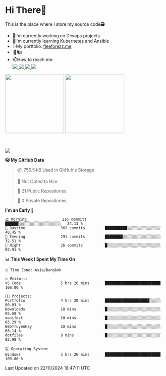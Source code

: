 # Hi There👋

This is the place where i store my source code🗃️
<ul>
    <li>🔭I'm currently working on Devops projects</li>
    <li>🌿I'm currently learning Kubernetes and Ansible</li>
    <li>✨My portfolio: <a href="https://fleeforezz.site" target="_blank">fleeforezz.me</a> </li>
    <li>I💖🐈s</li>
    <li>📫How to reach me: </li>
    <a href="https://www.facebook.com/profile.php?id=100091778170480" target="_blank">
        <img src="https://img.shields.io/badge/Facebook-1877F2?style=for-the-badge&logo=facebook&logoColor=white">
    </a>
    <a href="https://www.instagram.com/tmn_nhat/" target="_blank">
        <img src="https://img.shields.io/badge/Instagram-E4405F?style=for-the-badge&logo=instagram&logoColor=white">
    </a>
    <a href="https://www.linkedin.com/in/nh%E1%BA%ADt-tr%C6%B0%C6%A1ng-420723278/" target="_blank">
        <img src="https://img.shields.io/badge/LinkedIn-0077B5?style=for-the-badge&logo=linkedin&logoColor=white">
    </a>
    <a href="https://fleeforezz.site" target="_blank">
        <img src="https://img.shields.io/badge/🦄 Portfolio-e0e0e0?style=for-the-badge&logo=&logoColor=080A13">
    </a>
</ul>

<div>
    <img height="190em" align="center" src="https://github-readme-stats.vercel.app/api?username=Fleeforezz&show_icons=true&theme=radical" />
    <img height="190em" align="center" src="https://github-readme-stats.vercel.app/api/top-langs/?username=fleeforezz&layout=compact&theme=nightowl" />
</div>
<br></br>
<p align="left">
  <a href="https://skillicons.dev">
    <img src="https://skillicons.dev/icons?i=aws,git,kubernetes,docker,terraform,jenkins,gitlab,ansible,grafana,bash,nginx" />
  </a>
</p>

<!--START_SECTION:waka-->
**🐱 My GitHub Data** 

> 📦 756.5 kB Used in GitHub's Storage 
 > 
> 🚫 Not Opted to Hire
 > 
> 📜 21 Public Repositories 
 > 
> 🔑 0 Private Repositories 
 > 
**I'm an Early 🐤** 

```text
🌞 Morning                216 commits         ██████░░░░░░░░░░░░░░░░░░░   24.13 % 
🌆 Daytime                362 commits         ██████████░░░░░░░░░░░░░░░   40.45 % 
🌃 Evening                291 commits         ████████░░░░░░░░░░░░░░░░░   32.51 % 
🌙 Night                  26 commits          █░░░░░░░░░░░░░░░░░░░░░░░░   02.91 % 
```


📊 **This Week I Spent My Time On** 

```text
🕑︎ Time Zone: Asia/Bangkok

🔥 Editors: 
VS Code                  5 hrs 26 mins       █████████████████████████   100.00 % 

🐱‍💻 Projects: 
Portfolio                4 hrs 20 mins       ████████████████████░░░░░   80.03 % 
Downloads                18 mins             █░░░░░░░░░░░░░░░░░░░░░░░░   05.69 % 
manifest                 10 mins             █░░░░░░░░░░░░░░░░░░░░░░░░   03.29 % 
WebTruyenHay             10 mins             █░░░░░░░░░░░░░░░░░░░░░░░░   03.14 % 
dotfiles                 9 mins              █░░░░░░░░░░░░░░░░░░░░░░░░   02.98 % 

💻 Operating System: 
Windows                  5 hrs 26 mins       █████████████████████████   100.00 % 
```


 Last Updated on 22/11/2024 18:47:11 UTC
<!--END_SECTION:waka-->
